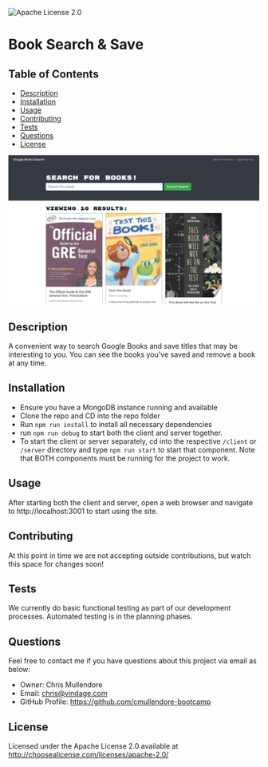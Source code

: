 
![Apache License 2.0](https://img.shields.io/static/v1?label=license&message=Apache-2.0&color=blue)
# Book Search & Save <!-- omit in toc --> 

## Table of Contents <!-- omit in toc --> 
- [Description](#description)
- [Installation](#installation)
- [Usage](#usage)
- [Contributing](#contributing)
- [Tests](#tests)
- [Questions](#questions)
- [License](#license)

<img src="./book-search.png">

## Description
A convenient way to search Google Books and save titles that may be interesting to you. You can see the books you've saved and remove a book at any time.

## Installation
- Ensure you have a MongoDB instance running and available
- Clone the repo and CD into the repo folder
- Run `npm run install` to install all necessary dependencies
- run `npm run debug` to start both the client and server together. 
- To start the client or server separately, cd into the respective `/client` or `/server` directory and type `npm run start` to start that component. Note that BOTH components must be running for the project to work. 

## Usage
After starting both the client and server, open a web browser and navigate to http://localhost:3001 to start using the site.

## Contributing
At this point in time we are not accepting outside contributions, but watch this space for changes soon!

## Tests
We currently do basic functional testing as part of our development processes. Automated testing is in the planning phases.

## Questions
Feel free to contact me if you have questions about this project via email as below:
* Owner: Chris Mullendore
* Email: chris@vindage.com
* GitHub Profile: https://github.com/cmullendore-bootcamp

## License
Licensed under the Apache License 2.0 available at http://choosealicense.com/licenses/apache-2.0/
    